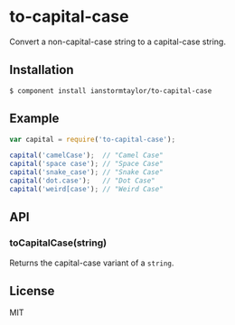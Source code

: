 # to-capital-case

  Convert a non-capital-case string to a capital-case string.

## Installation

    $ component install ianstormtaylor/to-capital-case

## Example

```js
var capital = require('to-capital-case');

capital('camelCase');  // "Camel Case"
capital('space case'); // "Space Case"
capital('snake_case'); // "Snake Case"
capital('dot.case');   // "Dot Case"
capital('weird[case'); // "Weird Case"
```

## API

### toCapitalCase(string)
  
  Returns the capital-case variant of a `string`.

## License

  MIT
